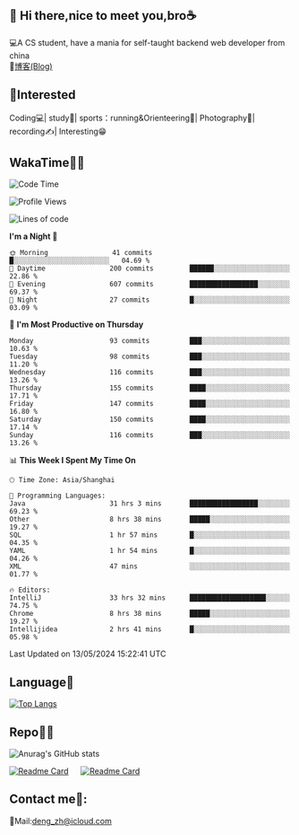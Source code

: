 👋 Hi there,nice to meet you,bro☕
---
💻A CS student, have a mania for self-taught backend web developer from china   
📌[博客(Blog)](https://github.com/HealUP/MyBlog)

 <!-- waka-box start -->
 <!-- waka-box end -->
 
🧲**Interested**
--
Coding💻| study📖| sports：running&Orienteering🏃‍| Photography📸| recording✍️| Interesting😁

WakaTime👨‍💻
---
<!--START_SECTION:waka-->
![Code Time](http://img.shields.io/badge/Code%20Time-1%2C144%20hrs%2056%20mins-blue)

![Profile Views](http://img.shields.io/badge/Profile%20Views-3-blue)

![Lines of code](https://img.shields.io/badge/From%20Hello%20World%20I%27ve%20Written-205.0%20thousand%20lines%20of%20code-blue)

**I'm a Night 🦉** 

```text
🌞 Morning                41 commits          █░░░░░░░░░░░░░░░░░░░░░░░░   04.69 % 
🌆 Daytime                200 commits         ██████░░░░░░░░░░░░░░░░░░░   22.86 % 
🌃 Evening                607 commits         █████████████████░░░░░░░░   69.37 % 
🌙 Night                  27 commits          █░░░░░░░░░░░░░░░░░░░░░░░░   03.09 % 
```
📅 **I'm Most Productive on Thursday** 

```text
Monday                   93 commits          ███░░░░░░░░░░░░░░░░░░░░░░   10.63 % 
Tuesday                  98 commits          ███░░░░░░░░░░░░░░░░░░░░░░   11.20 % 
Wednesday                116 commits         ███░░░░░░░░░░░░░░░░░░░░░░   13.26 % 
Thursday                 155 commits         ████░░░░░░░░░░░░░░░░░░░░░   17.71 % 
Friday                   147 commits         ████░░░░░░░░░░░░░░░░░░░░░   16.80 % 
Saturday                 150 commits         ████░░░░░░░░░░░░░░░░░░░░░   17.14 % 
Sunday                   116 commits         ███░░░░░░░░░░░░░░░░░░░░░░   13.26 % 
```


📊 **This Week I Spent My Time On** 

```text
🕑︎ Time Zone: Asia/Shanghai

💬 Programming Languages: 
Java                     31 hrs 3 mins       █████████████████░░░░░░░░   69.23 % 
Other                    8 hrs 38 mins       █████░░░░░░░░░░░░░░░░░░░░   19.27 % 
SQL                      1 hr 57 mins        █░░░░░░░░░░░░░░░░░░░░░░░░   04.35 % 
YAML                     1 hr 54 mins        █░░░░░░░░░░░░░░░░░░░░░░░░   04.26 % 
XML                      47 mins             ░░░░░░░░░░░░░░░░░░░░░░░░░   01.77 % 

🔥 Editors: 
IntelliJ                 33 hrs 32 mins      ███████████████████░░░░░░   74.75 % 
Chrome                   8 hrs 38 mins       █████░░░░░░░░░░░░░░░░░░░░   19.27 % 
Intellijidea             2 hrs 41 mins       █░░░░░░░░░░░░░░░░░░░░░░░░   05.98 % 
```


 Last Updated on 13/05/2024 15:22:41 UTC
<!--END_SECTION:waka-->

Language🚀
---
[![Top Langs](https://github-readme-stats.vercel.app/api/top-langs/?username=HealUP&layout=compact&hide_border=true)](https://github.com/HealUP)

Repo🧑‍💻
---
![Anurag's GitHub stats](https://github-readme-stats.vercel.app/api?username=HealUP&count_private=true&show_icons=true&theme=gruvbox&hide_border=true) 

[![Readme Card](https://github-readme-stats.vercel.app/api/pin/?username=HealUP&repo=InternetEy&theme=transparent)](https://github.com/HealUP/InternetEy) &emsp;
[![Readme Card](https://github-readme-stats.vercel.app/api/pin/?username=HealUP&repo=CampusExperience&theme=transparent)](https://github.com/HealUP/CampusExperience)


Contact me📱:
---
📮Mail:deng_zh@icloud.com  
